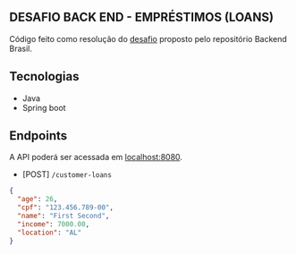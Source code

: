 ## DESAFIO BACK END - EMPRÉSTIMOS (LOANS)

Código feito como resolução do [desafio](https://github.com/backend-br/desafios/blob/master/loans/PROBLEM.md)
proposto pelo repositório Backend Brasil.

## Tecnologias

- Java
- Spring boot

## Endpoints

A API poderá ser acessada em [localhost:8080]((http://localhost:8080)).

- [POST] ```/customer-loans```

```json
{
  "age": 26,
  "cpf": "123.456.789-00",
  "name": "First Second",
  "income": 7000.00,
  "location": "AL"
}
```
